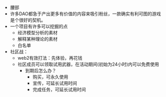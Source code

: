 - 腰部
- 许多DAO都急于产出更多有价值的内容来吸引粉丝，一款确实有利可图的游戏是个很好的契机。
- 一个项目有许多可以挖掘的点
	- 经济模型分析的素材
	- 解释某种理论的素材
	- 白名单
- 社区战：
	- web2有效打法：先体验，再花钱
	- 社区成员可以领取试用武器，在活动期间(初始为24小时)内可以免费使用
		- 到期后怎么办？
			- 购买，可永久使用
			- 宣传，可延长试用时间
			- 完成任务，可延长试用时间